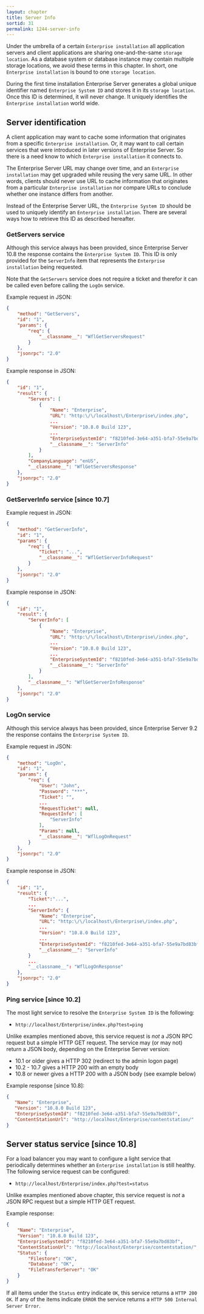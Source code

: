 ```yaml
---
layout: chapter
title: Server Info
sortid: 31
permalink: 1244-server-info
---
```

Under the umbrella of a certain `Enterprise installation` all application servers and client applications are sharing one-and-the-same `storage location`. As a database system or database instance may contain multiple storage locations, we avoid these terms in this chapter. In short, one `Enterprise installation` is bound to one `storage location`. 

During the first time installation Enterprise Server generates a global unique identifier named `Enterprise System ID` and stores it in its `storage location`. Once this ID is determined, it will never change. It uniquely identifies the `Enterprise installation` world wide.

## Server identification
A client application may want to cache some information that originates from a specific `Enterprise installation`. Or, it may want to call certain services that were introduced in later versions of Enterprise Server. So there is a need know to which `Enterprise installation` it connects to.
 
 The Enterprise Server URL may change over time, and an `Enterprise installation` may get upgraded while reusing the very same URL. In other words, clients should never use URL to cache information that originates from a particular `Enterprise installation` nor compare URLs to conclude whether one instance differs from another.  

 Instead of the Enterprise Server URL, the `Enterprise System ID` should be used to uniquely identify an `Enterprise installation`. There are several ways how to retrieve this ID as described hereafter.
 
### GetServers service
  Although this service always has been provided, since Enterprise Server 10.8 the response contains the `Enterprise System ID`. This ID is only provided for the `ServerInfo` item that represents the `Enterprise installation` being requested. 
  
  Note that the `GetServers` service does not require a ticket and therefor it can be called even before calling the `LogOn` service. 
  
Example request in JSON:
```json
{
    "method": "GetServers",
    "id": "1",
    "params": {
        "req": {
            "__classname__": "WflGetServersRequest"
        }
    },
    "jsonrpc": "2.0"
}
```
Example response in JSON:
```json
{
    "id": "1",
    "result": {
        "Servers": [
            {
                "Name": "Enterprise",
                "URL": "http:\/\/localhost\/Enterprise\/index.php",
                ...
                "Version": "10.8.0 Build 123",
                ...
                "EnterpriseSystemId": "f8210fed-3e64-a351-bfa7-55e9a7bd83bf",
                "__classname__": "ServerInfo"
            }
        ],
        "CompanyLanguage": "enUS",
        "__classname__": "WflGetServersResponse"
    },
    "jsonrpc": "2.0"
}
```

### GetServerInfo service [since 10.7]
Example request in JSON:
```json
{
    "method": "GetServerInfo",
    "id": "1",
    "params": {
        "req": {
        	"Ticket": "...",
            "__classname__": "WflGetServerInfoRequest"
        }
    },
    "jsonrpc": "2.0"
}
```
Example response in JSON:
```json
{
    "id": "1",
    "result": {
        "ServerInfo": [
            {
                "Name": "Enterprise",
                "URL": "http:\/\/localhost\/Enterprise\/index.php",
                ...
                "Version": "10.8.0 Build 123",
                ...
                "EnterpriseSystemId": "f8210fed-3e64-a351-bfa7-55e9a7bd83bf",
                "__classname__": "ServerInfo"
            }
        ],
        "__classname__": "WflGetServerInfoResponse"
    },
    "jsonrpc": "2.0"
}
```

### LogOn service
Although this service always has been provided, since Enterprise Server 9.2 the response contains the `Enterprise System ID`. 

Example request in JSON:
```json
{
    "method": "LogOn",
    "id": "1",
    "params": {
        "req": {
            "User": "John",
            "Password": "***",
            "Ticket": "",
            ...
            "RequestTicket": null,
            "RequestInfo": [
                "ServerInfo"
            ],
            "Params": null,
            "__classname__": "WflLogOnRequest"
        }
    },
    "jsonrpc": "2.0"
}
```
Example response in JSON:
```json
{
    "id": "1",
    "result": {
        "Ticket":"...",
        ...
        "ServerInfo": {
            "Name": "Enterprise",
            "URL": "http:\/\/localhost\/Enterprise\/index.php",
            ...
            "Version": "10.8.0 Build 123",
            ...
            "EnterpriseSystemId": "f8210fed-3e64-a351-bfa7-55e9a7bd83bf",
            "__classname__": "ServerInfo"
        }
        ...
        "__classname__": "WflLogOnResponse"
    },
    "jsonrpc": "2.0"
}
```

### Ping service [since 10.2]
The most light service to resolve the `Enterprise System ID` is the following:
* `http://localhost/Enterprise/index.php?test=ping`

Unlike examples mentioned above, this service request is _not_ a JSON RPC request but a simple HTTP GET request. The service may (or may not) return a JSON body, depending on the Enterprise Server version:
* 10.1 or older gives a HTTP 302 (redirect to the admin logon page)
* 10.2 - 10.7 gives a HTTP 200 with an empty body
* 10.8 or newer gives a HTTP 200 with a JSON body (see example below)

Example response [since 10.8]:
```json
{
   "Name": "Enterprise",
   "Version": "10.8.0 Build 123",
   "EnterpriseSystemId": "f8210fed-3e64-a351-bfa7-55e9a7bd83bf",
   "ContentStationUrl": "http://localhost/Enterprise/contentstation/"
}
```

## Server status service [since 10.8]
For a load balancer you may want to configure a light service that periodically determines whether an `Enterprise installation` is still healthy. The following service request can be configured:
* `http://localhost/Enterprise/index.php?test=status`

Unlike examples mentioned above chapter, this service request is _not_ a JSON RPC request but a simple HTTP GET request.

Example response:
```json
{
	"Name": "Enterprise",
	"Version": "10.8.0 Build 123",
	"EnterpriseSystemId": "f8210fed-3e64-a351-bfa7-55e9a7bd83bf",
	"ContentStationUrl": "http://localhost/Enterprise/contentstation/",
	"Status": {
		"Filestore": "OK",
		"Database": "OK",
		"FileTransferServer": "OK"
	}
}
```
If all items under the `Status` entry indicate `OK`, this service returns a `HTTP 200 OK`. If any of the items indicate `ERROR` the service returns a `HTTP 500 Internal Server Error`.
